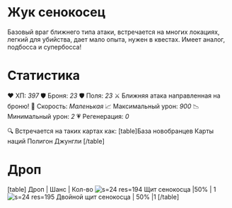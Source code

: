 # Жук сенокосец
Базовый враг ближнего типа атаки, встречается на многих локациях, легкий для убийства, дает мало опыта, нужен в квестах. Имеет аналог, подбосса и супербосса!
# Cтатистика
❤ ХП: *397*
🛡 Броня: *23*
🛡 Поля: *23*
⚔ Ближняя атака направленная на броню!
🏃 Скорость: *Маленькая*
📈 Максимальный урон: *900*
📉 Минимальный урон: *2*
💗 Регенерация: *0*

🔍 Встречается на таких картах как:
[table]База новобранцев
Карты наций
Полигон
Джунгли
[/table]
# Дроп
[table] Дроп | Шанс | Кол-во
![s=24 res=194]() Щит сенокосца |50% | 1
![s=24 res=195]() Двойной щит сенокосца | 50% |1
[/table]